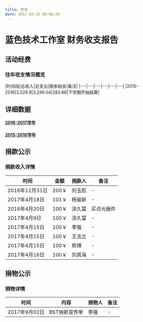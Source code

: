 ```yaml
---
title: 财务
date: 2017-03-26 00:08:59
---
```

# 蓝色技术工作室 财务收支报告

## 活动经费

### 往年收支情况概览

|时间段|总收入|总支出|期末结余|备注|
|---|---|---|---|---|---|
|2015-2016|3,529.9|3,246.04|283.86|下学期开始结算|

## 详细数据

#### [2016-2017学年](2016_2017/)
#### [2015-2016学年](2015_2016/)


## 捐款公示

### 捐款收入详情

|时间|金额|捐款人|备注|
|---|---|---|---|
|2016年12月31日|200￥|刘玉彪|-|
|2017年4月18日|101￥|杨骏新|-|
|2016年4月20日|100￥|涂久富|买点元器件|
|2017年4月9日|100￥|涂久富|-|
|2017年4月15日|100￥|李强|-|
|2017年4月15日|100￥|王法立|-|
|2017年4月15日|100￥|熊博|-|
|2017年4月16日|100￥|刘其海|-|


## 捐物公示

### 捐物详情

|时间|内容|捐物人|备注|
|---|---|---|---|
|2017年9月02日|BST纳新宣传单|李强|-|
<!--
|2016年9月18日|两顶帐篷|魏来||
|2016年9月18日|小米路由器一代|魏来||
|2016年9月18日|HP1020打印机|魏来||
|2016年9月18日|稳压直流电源一个|魏来||
|2016年9月18日|键盘一把|林俊|-|
-->